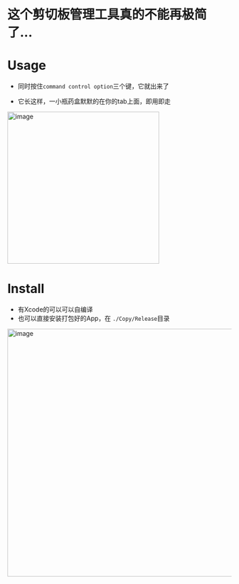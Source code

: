 # 这个剪切板管理工具真的不能再极简了...

# Usage
- 同时按住```command control option```三个键，它就出来了

- 它长这样，一小瓶药盒默默的在你的tab上面，即用即走

<img width="341" alt="image" src="https://user-images.githubusercontent.com/13466754/157400807-b290a8d9-96fb-4115-9421-1d6a2877b99e.png">

# Install
- 有Xcode的可以可以自编译
- 也可以直接安装打包好的App，在 ```./Copy/Release```目录
<img width="556" alt="image" src="https://user-images.githubusercontent.com/13466754/157400673-3bccfcad-5a12-4df4-816d-a24e2fd1f271.png">
